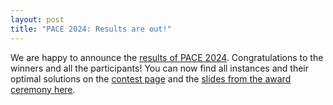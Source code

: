 ```yaml
---
layout: post
title: "PACE 2024: Results are out!"
---
```


We are happy to announce the [results of PACE 2024](/2024/results). Congratulations to the winners and all the participants! You can now find all instances and their optimal solutions on the [contest page](/2024/) and the [slides from the award ceremony here](./PACE24-slides.pdf).